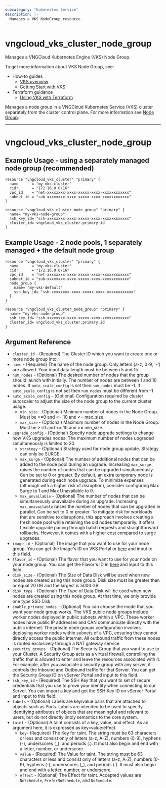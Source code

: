 ```yaml
---
subcategory: "Kubernetes Service"
description: |-
  Manages a VKS NodeGroup resource.
---
```


# vngcloud_vks_cluster_node_group

Manages a VNGCloud Kubernetes Engine (VKS) Node Group.

To get more information about VKS Node Group, see:

* How-to guides
  * [VKS overview](https://docs.vngcloud.vn/vng-cloud-document/v/vn/vks/vks-la-gi)
  * [Getting Start with VKS](https://docs.vngcloud.vn/vng-cloud-document/v/vn/vks/bat-dau-voi-vks)
* Terraform guidance
  * [Using VKS with Terraform](https://docs.vngcloud.vn/vng-cloud-document/v/vn/vks/su-dung-vks-voi-terraform)

Manages a node group in a VNGCloud Kubernetes Service (VKS) cluster separately from
the cluster control plane. For more information see [Node Group](https://docs.vngcloud.vn/vng-cloud-document/v/vn/vks/node-groups).

---

# vngcloud_vks_cluster_node_group

## Example Usage - using a separately managed node group (recommended)

```hcl
resource "vngcloud_vks_cluster" "primary" {
  name      = "my-vks-cluster"
  cidr      = "172.16.0.0/16"
  vpc_id    = "net-xxxxxxxx-xxxx-xxxxx-xxxx-xxxxxxxxxxxx"
  subnet_id = "sub-xxxxxxxx-xxxx-xxxxx-xxxx-xxxxxxxxxxxx"
}

resource "vngcloud_vks_cluster_node_group" "primary" {
  name= "my-vks-node-group"
  ssh_key_id= "ssh-xxxxxxxx-xxxx-xxxxx-xxxx-xxxxxxxxxxxx"
  cluster_id= vngcloud_vks_cluster.primary.id
}
```

## Example Usage - 2 node pools, 1 separately managed + the default node group

```hcl
resource "vngcloud_vks_cluster" "primary" {
  name      = "my-vks-cluster"
  cidr      = "172.16.0.0/16"
  vpc_id    = "net-xxxxxxxx-xxxx-xxxxx-xxxx-xxxxxxxxxxxx"
  subnet_id = "sub-xxxxxxxx-xxxx-xxxxx-xxxx-xxxxxxxxxxxx"
  node_group {
    name= "my-vks-default"
    ssh_key_id= "ssh-xxxxxxxx-xxxx-xxxxx-xxxx-xxxxxxxxxxxx"
  }
}

resource "vngcloud_vks_cluster_node_group" "primary" {
  name= "my-vks-node-group"
  ssh_key_id= "ssh-xxxxxxxx-xxxx-xxxxx-xxxx-xxxxxxxxxxxx"
  cluster_id= vngcloud_vks_cluster.primary.id
}
```

## Argument Reference

* `cluster_id` - (Required) The Cluster ID which you want to create one or more node group into.
* `name` - (Required) The name of the node group. Only letters (a-z, 0-9, '-') are allowed. Your input data length must be between 5 and 15.
* `num_nodes` - (Optional) The desired number of nodes that the group should launch with initially. The number of nodes are between 1 and 10 nodes. If `auto_scale_config` is set then `num_nodes` must be -1. If `auto_scale_config` is not set then `num_nodes` must be different from -1
* `auto_scale_config` - (Optional) Configuration required by cluster autoscaler to adjust the size of the node group to the current cluster usage.
  * `min_size` - (Optional) Minimum number of nodes in the Node Group. Must be >=0 and <= 10 and <= max_size.
  * `max_size` - (Optional) Maximum number of nodes in the Node Group. Must be >=0 and <= 10 and >= min_size.
* `upgrade_config` - (Optional) Specify node upgrade settings to change how VKS upgrades nodes. The maximum number of nodes upgraded simultaneously is limited to 20.
  * `strategy` - (Optional) Strategy used for node group update. Strategy can only be SURGE.
  * `max_surge` - (Optional) The number of additional nodes that can be added to the node pool during
    an upgrade. Increasing `max_surge` raises the number of nodes that can be upgraded simultaneously.
    Can be set to 0 or greater.  By default, an extra temporary node is generated during each node upgrade. To minimize expenses (although with a higher risk of disruption), consider configuring Max Surge to 1 and Max Unavailable to 0.
  * `max_unvailable` - (Optional) The number of nodes that can be simultaneously unavailable during
    an upgrade. Increasing `max_unavailable` raises the number of nodes that can be upgraded in
    parallel. Can be set to 0 or greater.  To mitigate risk for workloads that are sensitive to disruptions, this approach involves creating a fresh node pool while retaining the old nodes temporarily. It offers flexible upgrade pacing through batch requests and straightforward rollbacks. However, it comes with a higher cost compared to surge upgrades.
* `image_id` - (Optional) The image that you want to use for your node group. You can get the Image's ID on VKS Portal or [here](https://docs.vngcloud.vn/vng-cloud-document/v/vn/vks/tham-khao-them/danh-sach-system-image-dang-ho-tro) and input to this field.
* `flavor_id` - (Optional) The flavor that you want to use for your node on your node group. You can get the Flavor's ID in [here](https://docs.vngcloud.vn/vng-cloud-document/v/vn/vks/tham-khao-them/danh-sach-flavor-dang-ho-tro) and input to this field.
* `disk_size` - (Optional) The Size of Data Disk will be used when new nodes are created using this node group. Disk size must be greater than or equal 20 GB and the largest is 5000 GB.
* `disk_type` - (Optional) The Type of Data Disk will be used when new nodes are created using this node group. At that time, we only provide one type SSD Disk.
* `enable_private_nodes` - (Optional) You can choose the mode that you want your node group works.  The VKS public node groups include worker nodes deployed in public subnets within a VPC.  These worker nodes have public IP addresses and CAN communicate directly with the public internet.  The private node groups configuration involves deploying worker nodes within subnets of a VPC, ensuring they cannot directly access the public internet. All outbound traffic from these nodes is routed exclusively through a NAT gateway service.
* `security_groups` - (Optional) The Security Group that you want to use to your Cluster. A Security Group acts as a virtual firewall, controlling the traffic that is allowed to enter and leave the resources associated with it. For example, after you associate a security group with any server, it controls the Inbound and Outbound traffic for that Server. You can get the Security Group ID on vServer Portal and input to this field.
* `ssh_key_id` - (Required) The SSH Key that you want to set of secure credentials that you use to prove your identity when connecting to our Server. You can import a key and get the SSH Key ID on vServer Portal and input to this field.
* `labels` - (Optional) Labels are key/value pairs that are attached to objects such as Pods. Labels are intended to be used to specify identifying attributes of objects that are meaningful and relevant to users, but do not directly imply semantics to the core system.
* `taint` - (Optional) A taint consists of a key, value, and effect. As an argument here, it is expressed as key=value:effect.
  * `key`- (Required) The Key for taint. The string must be 63 characters or less and consist only of letters (a-z, A-Z), numbers (0-9), hyphens (-), underscores (_), and periods (.). It must also begin and end with a letter, number, or underscore.
  * `value` - (Required) The Value for taint. The string must be 63 characters or less and consist only of letters (a-z, A-Z), numbers (0-9), hyphens (-), underscores (_), and periods (.). It must also begin and end with a letter, number, or underscore.
  * `effect` - (Optional) The Effect for taint. Accepted values are `NoSchedule`, `PreferNoSchedule`, and `NoExecute`.